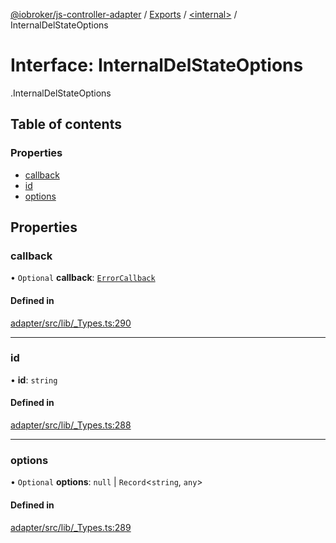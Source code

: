 [@iobroker/js-controller-adapter](../README.md) / [Exports](../modules.md) / [<internal\>](../modules/internal_.md) / InternalDelStateOptions

# Interface: InternalDelStateOptions

[<internal>](../modules/internal_.md).InternalDelStateOptions

## Table of contents

### Properties

- [callback](internal_.InternalDelStateOptions.md#callback)
- [id](internal_.InternalDelStateOptions.md#id)
- [options](internal_.InternalDelStateOptions.md#options)

## Properties

### callback

• `Optional` **callback**: [`ErrorCallback`](../modules/internal_.md#errorcallback)

#### Defined in

[adapter/src/lib/_Types.ts:290](https://github.com/ioBroker/ioBroker.js-controller/blob/af5992c0/packages/adapter/src/lib/_Types.ts#L290)

___

### id

• **id**: `string`

#### Defined in

[adapter/src/lib/_Types.ts:288](https://github.com/ioBroker/ioBroker.js-controller/blob/af5992c0/packages/adapter/src/lib/_Types.ts#L288)

___

### options

• `Optional` **options**: ``null`` \| `Record`<`string`, `any`\>

#### Defined in

[adapter/src/lib/_Types.ts:289](https://github.com/ioBroker/ioBroker.js-controller/blob/af5992c0/packages/adapter/src/lib/_Types.ts#L289)

